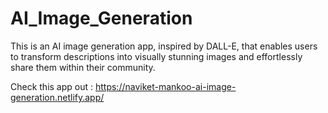 ﻿# AI_Image_Generation

This is an AI image generation app, inspired by DALL-E, that enables users to transform descriptions into visually
stunning images and effortlessly share them within their community.


Check this app out : https://naviket-mankoo-ai-image-generation.netlify.app/
